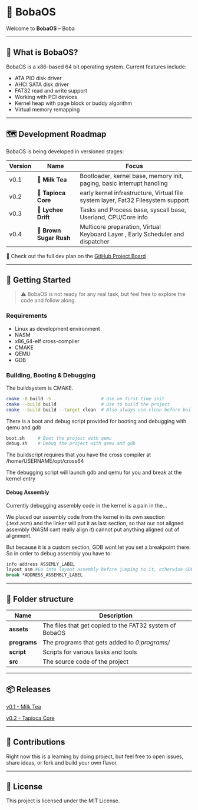 # 🧋 BobaOS

Welcome to **BobaOS** – Boba

---

## 🔧 What is BobaOS?

BobaOS is a x86-based 64 bit operating system.
Current features include:

- ATA PIO disk driver
- AHCI SATA disk driver
- FAT32 read and write support
- Working with PCI devices 
- Kernel heap with page block or buddy algorithm
- Virtual memory remapping 

---

## 🗺️ Development Roadmap

BobaOS is being developed in versioned stages:

| Version | Name             | Focus                                           |
|---------|------------------|--------------------------------------------------|
| v0.1    | 🧋  **Milk Tea**     | Bootloader, kernel base, memory init, paging, basic interrupt handling |
| v0.2    | 🧱 **Tapioca Core** | early kernel infrastructure, Virtual file system layer, Fat32 Filesystem support |
| v0.3    | 🍒 **Lychee Drift** | Tasks and Process base, syscall base, Userland, CPU/Core info |
| v0.4   | 🍬 **Brown Sugar Rush** | Multicore preparation, Virtual Keyboard Layer , Early Scheduler and dispatcher |

📌 Check out the full dev plan on the [GitHub Project Board](https://github.com/users/Waaal/projects/1/views/1)

---

## 🚀 Getting Started

> ⚠️ BobaOS is not ready for any real task, but feel free to explore the code and follow along.

### Requirements

- Linux as development environment
- NASM
- x86_64-elf cross-compiler
- CMAKE
- QEMU
- GDB

### Building, Booting & Debugging
The buildsystem is CMAKE.
```bash
cmake -B build -S .                 # Use on first time init
cmake --build build                 # Use to build the project
cmake --build build --target clean  # Also always use clean before building again
```


There is a boot and debug script provided for booting and debugging with qemu and gdb
```bash
boot.sh     # Boot the project with qemu
debug.sh    # Debug the project with qemu and gdb
```


The buildscript requires that you have the cross compiler at /home/USERNAME/opt/cross64


The debugging script will launch gdb and qemu for you and break at the kernel entry


#### Debug Assembly
Currently debugging assembly code in the kernel is a pain in the...


We placed our assembly code from the kernel in its own sesction (.text.asm) and the linker will put it as last section, so that our not aligned assembly (NASM cant really align it) cannot put anything aligned out of alignment.


But because it is a custom section, GDB wont let you set a breakpoint there.
So in order to debug assembly you have to:
```bash
info address ASSEMLY_LABEL
layout asm #Go into layout assembly before jumping to it, otherwise GDB will bug out
break *ADDRESS_ASSEMBLY_LABEL
```

---

## 📂 Folder structure
| Name         | Description                                             |
|--------------|---------------------------------------------------------|
| **assets**   | The files that get copied to the FAT32 system of BobaOS |
| **programs** | The programs that gets added to *0:programs/*           |
| **script**   | Scripts for various tasks and tools                     |
| **src**      | The source code of the project                          |

---

## 📦 Releases

[v0.1 - Milk Tea](https://github.com/Waaal/BobaOS/releases/tag/V0.1)

[v0.2 - Tapioca Core](https://github.com/Waaal/BobaOS/releases/tag/V0.2)

---

## 🤝 Contributions

Right now this is a learning by doing project, but feel free to open issues, share ideas, or fork and build your own flavor.

---


## 📜 License

This project is licensed under the MIT License.
